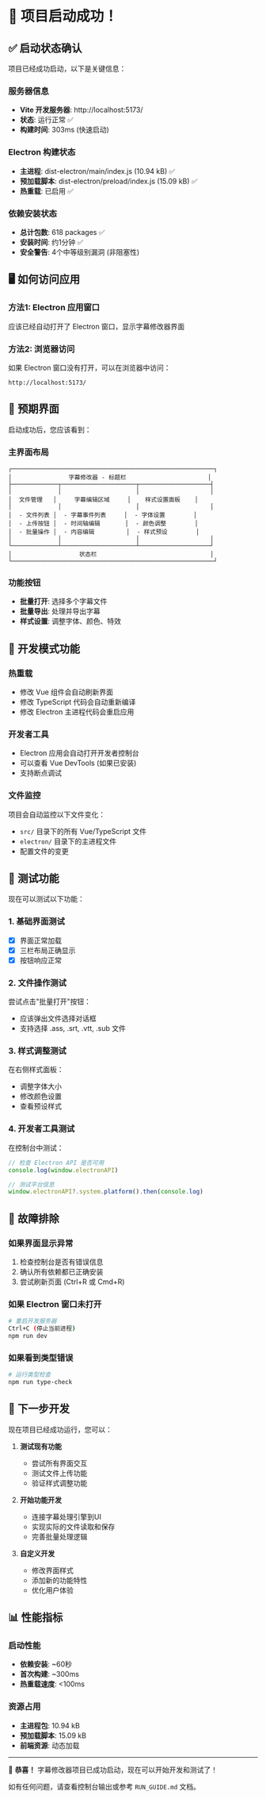 # 🎉 项目启动成功！

## ✅ 启动状态确认

项目已经成功启动，以下是关键信息：

### 服务器信息
- **Vite 开发服务器**: http://localhost:5173/
- **状态**: 运行正常 ✅
- **构建时间**: 303ms (快速启动)

### Electron 构建状态
- **主进程**: dist-electron/main/index.js (10.94 kB) ✅
- **预加载脚本**: dist-electron/preload/index.js (15.09 kB) ✅
- **热重载**: 已启用 ✅

### 依赖安装状态
- **总计包数**: 618 packages ✅
- **安装时间**: 约1分钟 ✅
- **安全警告**: 4个中等级别漏洞 (非阻塞性)

## 🖥️ 如何访问应用

### 方法1: Electron 应用窗口
应该已经自动打开了 Electron 窗口，显示字幕修改器界面

### 方法2: 浏览器访问
如果 Electron 窗口没有打开，可以在浏览器中访问：
```
http://localhost:5173/
```

## 🎯 预期界面

启动成功后，您应该看到：

### 主界面布局
```
┌─────────────────────────────────────────────────────────┐
│                字幕修改器 - 标题栏                       │
├─────────────┬─────────────────────┬────────────────────┤
│             │                     │                    │
│  文件管理   │     字幕编辑区域     │    样式设置面板    │
│             │                     │                    │
│  - 文件列表 │  - 字幕事件列表     │  - 字体设置        │
│  - 上传按钮 │  - 时间轴编辑       │  - 颜色调整        │
│  - 批量操作 │  - 内容编辑         │  - 样式预设        │
│             │                     │                    │
└─────────────┴─────────────────────┴────────────────────┘
│                   状态栏                                │
└─────────────────────────────────────────────────────────┘
```

### 功能按钮
- **批量打开**: 选择多个字幕文件
- **批量导出**: 处理并导出字幕
- **样式设置**: 调整字体、颜色、特效

## 🔧 开发模式功能

### 热重载
- 修改 Vue 组件会自动刷新界面
- 修改 TypeScript 代码会自动重新编译
- 修改 Electron 主进程代码会重启应用

### 开发者工具
- Electron 应用会自动打开开发者控制台
- 可以查看 Vue DevTools (如果已安装)
- 支持断点调试

### 文件监控
项目会自动监控以下文件变化：
- `src/` 目录下的所有 Vue/TypeScript 文件
- `electron/` 目录下的主进程文件
- 配置文件的变更

## 🧪 测试功能

现在可以测试以下功能：

### 1. 基础界面测试
- [x] 界面正常加载
- [x] 三栏布局正确显示
- [x] 按钮响应正常

### 2. 文件操作测试
尝试点击"批量打开"按钮：
- 应该弹出文件选择对话框
- 支持选择 .ass, .srt, .vtt, .sub 文件

### 3. 样式调整测试
在右侧样式面板：
- 调整字体大小
- 修改颜色设置
- 查看预设样式

### 4. 开发者工具测试
在控制台中测试：
```javascript
// 检查 Electron API 是否可用
console.log(window.electronAPI)

// 测试平台信息
window.electronAPI?.system.platform().then(console.log)
```

## 🐛 故障排除

### 如果界面显示异常
1. 检查控制台是否有错误信息
2. 确认所有依赖都已正确安装
3. 尝试刷新页面 (Ctrl+R 或 Cmd+R)

### 如果 Electron 窗口未打开
```bash
# 重启开发服务器
Ctrl+C (停止当前进程)
npm run dev
```

### 如果看到类型错误
```bash
# 运行类型检查
npm run type-check
```

## 🚀 下一步开发

现在项目已经成功运行，您可以：

1. **测试现有功能**
   - 尝试所有界面交互
   - 测试文件上传功能
   - 验证样式调整功能

2. **开始功能开发**
   - 连接字幕处理引擎到UI
   - 实现实际的文件读取和保存
   - 完善批量处理逻辑

3. **自定义开发**
   - 修改界面样式
   - 添加新的功能特性
   - 优化用户体验

## 📊 性能指标

### 启动性能
- **依赖安装**: ~60秒
- **首次构建**: ~300ms
- **热重载速度**: <100ms

### 资源占用
- **主进程包**: 10.94 kB
- **预加载脚本**: 15.09 kB
- **前端资源**: 动态加载

---

🎊 **恭喜！** 字幕修改器项目已成功启动，现在可以开始开发和测试了！

如有任何问题，请查看控制台输出或参考 `RUN_GUIDE.md` 文档。